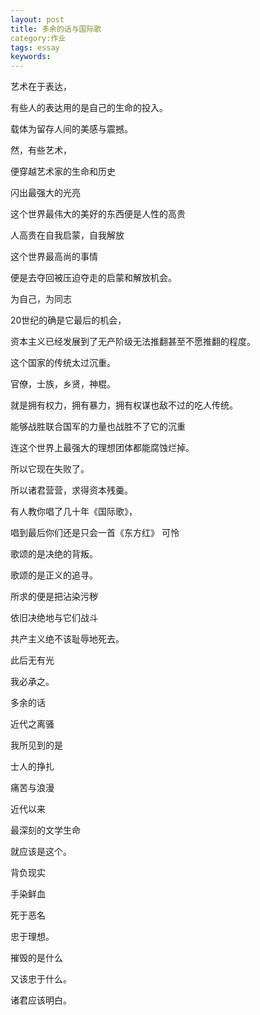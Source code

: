 ```yaml
---
layout: post
title: 多余的话与国际歌
category:作业
tags: essay
keywords: 
---
```




艺术在于表达，

有些人的表达用的是自己的生命的投入。

载体为留存人间的美感与震撼。


然，有些艺术，

便穿越艺术家的生命和历史

闪出最强大的光亮



这个世界最伟大的美好的东西便是人性的高贵

人高贵在自我启蒙，自我解放

这个世界最高尚的事情

便是去夺回被压迫夺走的启蒙和解放机会。

为自己，为同志

20世纪的确是它最后的机会，

资本主义已经发展到了无产阶级无法推翻甚至不愿推翻的程度。


这个国家的传统太过沉重。

官僚，士族，乡贤，神棍。


就是拥有权力，拥有暴力，拥有权谋也敌不过的吃人传统。

能够战胜联合国军的力量也战胜不了它的沉重

连这个世界上最强大的理想团体都能腐蚀烂掉。


所以它现在失败了。

所以诸君营营，求得资本残羹。


有人教你唱了几十年《国际歌》，

唱到最后你们还是只会一首《东方红》
可怜


歌颂的是决绝的背叛。

歌颂的是正义的追寻。


所求的便是把沾染污秽

依旧决绝地与它们战斗

共产主义绝不该耻辱地死去。

此后无有光

我必承之。


多余的话

近代之离骚

我所见到的是

士人的挣扎

痛苦与浪漫

近代以来

最深刻的文学生命

就应该是这个。

背负现实

手染鲜血

死于恶名

忠于理想。

摧毁的是什么

又该忠于什么。

诸君应该明白。
